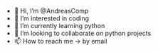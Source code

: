 - 👋 Hi, I’m @AndreasComp
- 👀 I’m interested in coding
- 🌱 I’m currently learning python
- 💞️ I’m looking to collaborate on python projects
- 📫 How to reach me -> by email 

<!---
AndreasComp/AndreasComp is a ✨ special ✨ repository because its `README.md` (this file) appears on your GitHub profile.
You can click the Preview link to take a look at your changes.
--->
